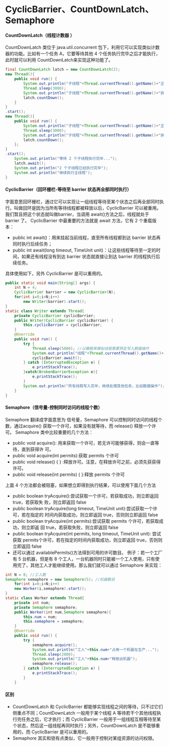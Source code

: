 CyclicBarrier、CountDownLatch、Semaphore
===
#### CountDownLatch（线程计数器 ）
CountDownLatch 类位于 java.util.concurrent 包下，利用它可以实现类似计数器的功能。比如有一个任务 A，它要等待其他 4 个任务执行完毕之后才能执行，此时就可以利用 CountDownLatch来实现这种功能了。
```java
final CountDownLatch latch = new CountDownLatch(2);
new Thread(){
    public void run() {
        System.out.println("子线程"+Thread.currentThread().getName()+"正在执行");
        Thread.sleep(3000);
        System.out.println("子线程"+Thread.currentThread().getName()+"执行完毕");
        latch.countDown();
    }
}
.start();
new Thread(){ 
    public void run() {
        System.out.println("子线程"+Thread.currentThread().getName()+"正在执行");
        Thread.sleep(3000);
        System.out.println("子线程"+Thread.currentThread().getName()+"执行完毕");
        latch.countDown();
    };
}
.start();
    System.out.println("等待 2 个子线程执行完毕...");
    latch.await();
    System.out.println("2 个子线程已经执行完毕");
    System.out.println("继续执行主线程");
}
```
#### CyclicBarrier（回环栅栏-等待至 barrier 状态再全部同时执行）
字面意思回环栅栏，通过它可以实现让一组线程等待至某个状态之后再全部同时执行。叫做回环是因为当所有等待线程都被释放以后，CyclicBarrier 可以被重用。我们暂且把这个状态就叫做barrier，当调用 await()方法之后，线程就处于 barrier 了。
CyclicBarrier 中最重要的方法就是 await 方法，它有 2 个重载版本：
* public int await()：用来挂起当前线程，直至所有线程都到达 barrier 状态再同时执行后续任务；
* public int await(long timeout, TimeUnit unit)：让这些线程等待至一定的时间，如果还有线程没有到达 barrier 状态就直接让到达 barrier 的线程执行后续任务。

具体使用如下，另外 CyclicBarrier 是可以重用的。
```java
public static void main(String[] args) {
    int N = 4;
    CyclicBarrier barrier = new CyclicBarrier(N);
    for(int i=0;i<N;i++)
        new Writer(barrier).start();
}
static class Writer extends Thread{
    private CyclicBarrier cyclicBarrier;
    public Writer(CyclicBarrier cyclicBarrier) {
        this.cyclicBarrier = cyclicBarrier;
    }
    @Override
    public void run() {
        try {
            Thread.sleep(5000); //以睡眠来模拟线程需要预定写入数据操作
            System.out.println("线程"+Thread.currentThread().getName()+"写入数据完毕，等待其他线程写入完毕");
            cyclicBarrier.await();
        } catch (InterruptedException e) {
            e.printStackTrace();
        }catch(BrokenBarrierException e){
            e.printStackTrace();
        }
        System.out.println("所有线程写入完毕，继续处理其他任务，比如数据操作");
    }
}
 ```
#### Semaphore（信号量-控制同时访问的线程个数）
Semaphore 翻译成字面意思为 信号量，Semaphore 可以控制同时访问的线程个数，通过acquire() 获取一个许可，如果没有就等待，而 release() 释放一个许可。
Semaphore 类中比较重要的几个方法：
* public void acquire(): 用来获取一个许可，若无许可能够获得，则会一直等待，直到获得许
可。
* public void acquire(int permits):获取 permits 个许可
* public void release() { } :释放许可。注意，在释放许可之前，必须先获获得许可。
* public void release(int permits) { }:释放 permits 个许可

上面 4 个方法都会被阻塞，如果想立即得到执行结果，可以使用下面几个方法
* public boolean tryAcquire():尝试获取一个许可，若获取成功，则立即返回 true，若获取失
败，则立即返回 false
* public boolean tryAcquire(long timeout, TimeUnit unit):尝试获取一个许可，若在指定的
时间内获取成功，则立即返回 true，否则则立即返回 false
* public boolean tryAcquire(int permits):尝试获取 permits 个许可，若获取成功，则立即返
回 true，若获取失败，则立即返回 false
* public boolean tryAcquire(int permits, long timeout, TimeUnit unit): 尝试获取 permits个许可，若在指定的时间内获取成功，则立即返回 true，否则则立即返回 false
* 还可以通过 availablePermits()方法得到可用的许可数目。
例子：若一个工厂有 5 台机器，但是有 8 个工人，一台机器同时只能被一个工人使用，只有使用完了，其他工人才能继续使用。那么我们就可以通过 Semaphore 来实现：
```java
int N = 8; //工人数
Semaphore semaphore = new Semaphore(5); //机器数目
    for(int i=0;i<N;i++)
    new Worker(i,semaphore).start();
}
static class Worker extends Thread{
    private int num;
    private Semaphore semaphore;
    public Worker(int num,Semaphore semaphore){
        this.num = num;
        this.semaphore = semaphore;
    }
    @Override
    public void run() {
        try {
            semaphore.acquire();
            System.out.println("工人"+this.num+"占用一个机器在生产...");
            Thread.sleep(2000);
            System.out.println("工人"+this.num+"释放出机器");
            semaphore.release();
        } catch (InterruptedException e) {
            e.printStackTrace();
        } 
    } 
```  
#### 区别  
* CountDownLatch 和 CyclicBarrier 都能够实现线程之间的等待，只不过它们侧重点不同；CountDownLatch 一般用于某个线程 A 等待若干个其他线程执行完任务之后，它才执行；而 CyclicBarrier 一般用于一组线程互相等待至某个状态，然后这一组线程再同时执行；另外，CountDownLatch 是不能够重用的，而 CyclicBarrier 是可以重用的。
* Semaphore 其实和锁有点类似，它一般用于控制对某组资源的访问权限。